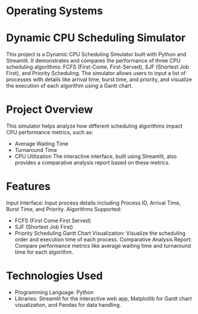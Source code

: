 # Operating Systems

# Dynamic CPU Scheduling Simulator
This project is a Dynamic CPU Scheduling Simulator built with Python and Streamlit. It demonstrates and compares the performance of three CPU scheduling algorithms: FCFS (First-Come, First-Served), SJF (Shortest Job First), and Priority Scheduling. The simulator allows users to input a list of processes with details like arrival time, burst time, and priority, and visualize the execution of each algorithm using a Gantt chart.

# Project Overview
This simulator helps analyze how different scheduling algorithms impact CPU performance metrics, such as:

- Average Waiting Time
- Turnaround Time
- CPU Utilization
The interactive interface, built using Streamlit, also provides a comparative analysis report based on these metrics.

# Features
Input Interface: Input process details including Process ID, Arrival Time, Burst Time, and Priority.
Algorithms Supported:
- FCFS (First Come First Served)
- SJF (Shortest Job First)
- Priority Scheduling
Gantt Chart Visualization: Visualize the scheduling order and execution time of each process.
Comparative Analysis Report: Compare performance metrics like average waiting time and turnaround time for each algorithm.

# Technologies Used
- Programming Language: Python
- Libraries: Streamlit for the interactive web app, Matplotlib for Gantt chart visualization, and Pandas for data handling.
